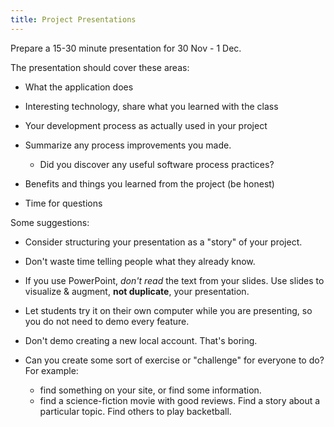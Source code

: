 ```yaml
---
title: Project Presentations
---
```


Prepare a 15-30 minute presentation for 30 Nov - 1 Dec.

The presentation should cover these areas:

* What the application does

* Interesting technology, share what you learned with the class

* Your development process as actually used in your project

* Summarize any process improvements you made.  
  - Did you discover any useful software process practices?

* Benefits and things you learned from the project (be honest)

* Time for questions

Some suggestions:

* Consider structuring your presentation as a "story" of your project.

* Don't waste time telling people what they already know.

* If you use PowerPoint, *don't read* the text from your slides. Use slides to visualize & augment, **not duplicate**, your presentation.  

* Let students try it on their own computer while you are presenting,
  so you do not need to demo every feature.

* Don't demo creating a new local account. That's boring.

* Can you create some sort of exercise or "challenge" for everyone to do?  For example:
  - find something on your site, or find some information.
  - find a science-fiction movie with good reviews. Find a story about a particular topic. Find others to play backetball.

